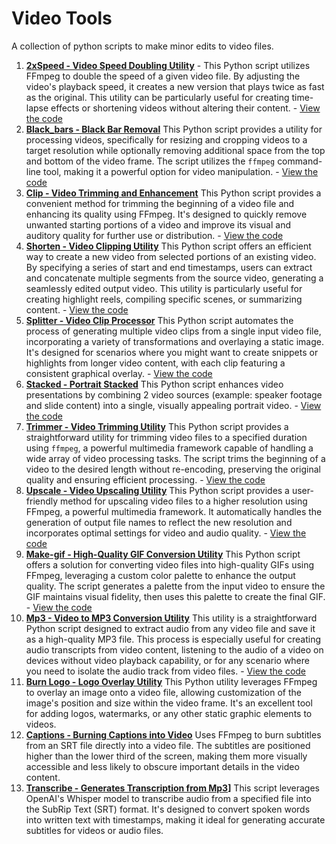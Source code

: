 # Video Tools
A collection of python scripts to make minor edits to video files.

1. **[2xSpeed - Video Speed Doubling Utility](services/2xSpeed/2xSpeed_README.md2xSpeed_README.md)** - This Python script utilizes FFmpeg to double the speed of a given video file. By adjusting the video's playback speed, it creates a new version that plays twice as fast as the original. This utility can be particularly useful for creating time-lapse effects or shortening videos without altering their content. - [View the code](2xSpeed.py)
2. **[Black_bars - Black Bar Removal](services/black_bars/black_bars_README.mdblack_bars_README.md)** This Python script provides a utility for processing videos, specifically for resizing and cropping videos to a target resolution while optionally removing additional space from the top and bottom of the video frame. The script utilizes the `ffmpeg` command-line tool, making it a powerful option for video manipulation. - [View the code](black_bars.py)
3. **[Clip - Video Trimming and Enhancement](services/clip/clip_README.mdclip_README.md)** This Python script provides a convenient method for trimming the beginning of a video file and enhancing its quality using FFmpeg. It's designed to quickly remove unwanted starting portions of a video and improve its visual and auditory quality for further use or distribution. - [View the code](clip.py)
4. **[Shorten - Video Clipping Utility](services/shorten/shorten_README.mdshorten_README.md)** This Python script offers an efficient way to create a new video from selected portions of an existing video. By specifying a series of start and end timestamps, users can extract and concatenate multiple segments from the source video, generating a seamlessly edited output video. This utility is particularly useful for creating highlight reels, compiling specific scenes, or summarizing content. - [View the code](shorten.py)
5. **[Splitter - Video Clip Processor](services/splitter/splitter_README.mdsplitter_README.md)** This Python script automates the process of generating multiple video clips from a single input video file, incorporating a variety of transformations and overlaying a static image. It's designed for scenarios where you might want to create snippets or highlights from longer video content, with each clip featuring a consistent graphical overlay. - [View the code](splitter.py)
6. **[Stacked - Portrait Stacked](services/stacked/stacked_README.mdstacked_README.md)** This Python script enhances video presentations by combining 2 video sources (example: speaker footage and slide content) into a single, visually appealing portrait video. - [View the code](stacked.py)
7. **[Trimmer - Video Trimming Utility](services/trimmer/trimmer_README.mdtrimmer_README.md)** This Python script provides a straightforward utility for trimming video files to a specified duration using `ffmpeg`, a powerful multimedia framework capable of handling a wide array of video processing tasks. The script trims the beginning of a video to the desired length without re-encoding, preserving the original quality and ensuring efficient processing. - [View the code](trimmer.py)
8. **[Upscale - Video Upscaling Utility](services/upscale/upscale_README.mdupscale_README.md)** This Python script provides a user-friendly method for upscaling video files to a higher resolution using FFmpeg, a powerful multimedia framework. It automatically handles the generation of output file names to reflect the new resolution and incorporates optimal settings for video and audio quality. - [View the code](upscale.py)
9. **[Make-gif - High-Quality GIF Conversion Utility](services/make_gif/make_gif.pymake_gif_README.md)** This Python script offers a solution for converting video files into high-quality GIFs using FFmpeg, leveraging a custom color palette to enhance the output quality. The script generates a palette from the input video to ensure the GIF maintains visual fidelity, then uses this palette to create the final GIF. - [View the code](services/make_gif/make_gif.py)
10. **[Mp3 - Video to MP3 Conversion Utility](services/mp3/mp3_README.md)** This utility is a straightforward Python script designed to extract audio from any video file and save it as a high-quality MP3 file. This process is especially useful for creating audio transcripts from video content, listening to the audio of a video on devices without video playback capability, or for any scenario where you need to isolate the audio track from video files. - [View the code](services/mp3/create_mp3.py)
11. **[Burn Logo - Logo Overlay Utility](services/burn_logo/burn_logo_README.md)** This Python utility leverages FFmpeg to overlay an image onto a video file, allowing customization of the image's position and size within the video frame. It's an excellent tool for adding logos, watermarks, or any other static graphic elements to videos.
12. **[Captions - Burning Captions into Video](services/captions/captions_README.md)** Uses FFmpeg to burn subtitles from an SRT file directly into a video file. The subtitles are positioned higher than the lower third of the screen, making them more visually accessible and less likely to obscure important details in the video content.
13. **[Transcribe - Generates Transcription from Mp3](services/transcribe/transcribe_README.md)]** This script leverages OpenAI's Whisper model to transcribe audio from a specified file into the SubRip Text (SRT) format. It's designed to convert spoken words into written text with timestamps, making it ideal for generating accurate subtitles for videos or audio files.